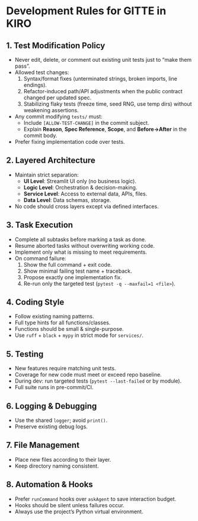 # Development Rules for GITTE in KIRO

## 1. Test Modification Policy
- Never edit, delete, or comment out existing unit tests just to “make them pass”.
- Allowed test changes:
  1. Syntax/format fixes (unterminated strings, broken imports, line endings).
  2. Refactor-induced path/API adjustments when the public contract changed per updated spec.
  3. Stabilizing flaky tests (freeze time, seed RNG, use temp dirs) without weakening assertions.
- Any commit modifying `tests/` must:
  - Include `[ALLOW-TEST-CHANGE]` in the commit subject.
  - Explain **Reason**, **Spec Reference**, **Scope**, and **Before→After** in the commit body.
- Prefer fixing implementation code over tests.

## 2. Layered Architecture
- Maintain strict separation:
  - **UI Level**: Streamlit UI only (no business logic).
  - **Logic Level**: Orchestration & decision-making.
  - **Service Level**: Access to external data, APIs, files.
  - **Data Level**: Data schemas, storage.
- No code should cross layers except via defined interfaces.

## 3. Task Execution
- Complete all subtasks before marking a task as done.
- Resume aborted tasks without overwriting working code.
- Implement only what is missing to meet requirements.
- On command failure:
  1. Show the full command + exit code.
  2. Show minimal failing test name + traceback.
  3. Propose exactly one implementation fix.
  4. Re-run only the targeted test (`pytest -q --maxfail=1 <file>`).

## 4. Coding Style
- Follow existing naming patterns.
- Full type hints for all functions/classes.
- Functions should be small & single-purpose.
- Use `ruff` + `black` + `mypy` in strict mode for `services/`.

## 5. Testing
- New features require matching unit tests.
- Coverage for new code must meet or exceed repo baseline.
- During dev: run targeted tests (`pytest --last-failed` or by module).
- Full suite runs in pre-commit/CI.

## 6. Logging & Debugging
- Use the shared `logger`; avoid `print()`.
- Preserve existing debug logs.

## 7. File Management
- Place new files according to their layer.
- Keep directory naming consistent.

## 8. Automation & Hooks
- Prefer `runCommand` hooks over `askAgent` to save interaction budget.
- Hooks should be silent unless failures occur.
- Always use the project’s Python virtual environment.
